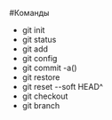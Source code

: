 #Команды

- git init
- git status
- git add
- git config
- git commit -a()
- git restore
- git reset --soft HEAD^
- git checkout
- git branch
